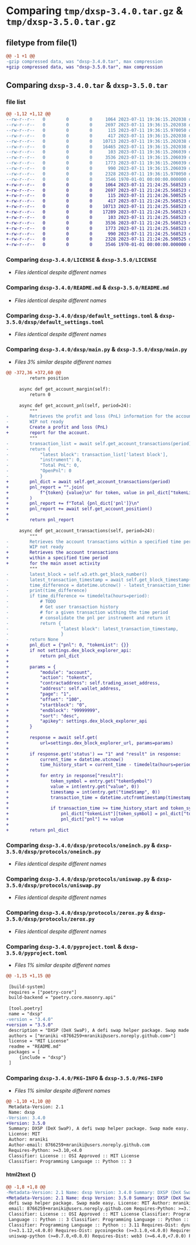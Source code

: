 # Comparing `tmp/dxsp-3.4.0.tar.gz` & `tmp/dxsp-3.5.0.tar.gz`

## filetype from file(1)

```diff
@@ -1 +1 @@
-gzip compressed data, was "dxsp-3.4.0.tar", max compression
+gzip compressed data, was "dxsp-3.5.0.tar", max compression
```

## Comparing `dxsp-3.4.0.tar` & `dxsp-3.5.0.tar`

### file list

```diff
@@ -1,12 +1,12 @@
--rw-r--r--   0        0        0     1064 2023-07-11 19:36:15.202038 dxsp-3.4.0/LICENSE
--rw-r--r--   0        0        0     2697 2023-07-11 19:36:15.202038 dxsp-3.4.0/README.md
--rw-r--r--   0        0        0      115 2023-07-11 19:36:15.970050 dxsp-3.4.0/dxsp/__init__.py
--rw-r--r--   0        0        0      417 2023-07-11 19:36:15.202038 dxsp-3.4.0/dxsp/config.py
--rw-r--r--   0        0        0    10713 2023-07-11 19:36:15.202038 dxsp-3.4.0/dxsp/default_settings.toml
--rw-r--r--   0        0        0    16465 2023-07-11 19:36:15.202038 dxsp-3.4.0/dxsp/main.py
--rw-r--r--   0        0        0      103 2023-07-11 19:36:15.206039 dxsp-3.4.0/dxsp/protocols/__init__.py
--rw-r--r--   0        0        0     3536 2023-07-11 19:36:15.206039 dxsp-3.4.0/dxsp/protocols/oneinch.py
--rw-r--r--   0        0        0     1773 2023-07-11 19:36:15.206039 dxsp-3.4.0/dxsp/protocols/uniswap.py
--rw-r--r--   0        0        0      990 2023-07-11 19:36:15.206039 dxsp-3.4.0/dxsp/protocols/zerox.py
--rw-r--r--   0        0        0     2328 2023-07-11 19:36:15.970050 dxsp-3.4.0/pyproject.toml
--rw-r--r--   0        0        0     3546 1970-01-01 00:00:00.000000 dxsp-3.4.0/PKG-INFO
+-rw-r--r--   0        0        0     1064 2023-07-11 21:24:25.568523 dxsp-3.5.0/LICENSE
+-rw-r--r--   0        0        0     2697 2023-07-11 21:24:25.568523 dxsp-3.5.0/README.md
+-rw-r--r--   0        0        0      115 2023-07-11 21:24:26.500525 dxsp-3.5.0/dxsp/__init__.py
+-rw-r--r--   0        0        0      417 2023-07-11 21:24:25.568523 dxsp-3.5.0/dxsp/config.py
+-rw-r--r--   0        0        0    10713 2023-07-11 21:24:25.568523 dxsp-3.5.0/dxsp/default_settings.toml
+-rw-r--r--   0        0        0    17289 2023-07-11 21:24:25.568523 dxsp-3.5.0/dxsp/main.py
+-rw-r--r--   0        0        0      103 2023-07-11 21:24:25.568523 dxsp-3.5.0/dxsp/protocols/__init__.py
+-rw-r--r--   0        0        0     3536 2023-07-11 21:24:25.568523 dxsp-3.5.0/dxsp/protocols/oneinch.py
+-rw-r--r--   0        0        0     1773 2023-07-11 21:24:25.568523 dxsp-3.5.0/dxsp/protocols/uniswap.py
+-rw-r--r--   0        0        0      990 2023-07-11 21:24:25.568523 dxsp-3.5.0/dxsp/protocols/zerox.py
+-rw-r--r--   0        0        0     2328 2023-07-11 21:24:26.500525 dxsp-3.5.0/pyproject.toml
+-rw-r--r--   0        0        0     3546 1970-01-01 00:00:00.000000 dxsp-3.5.0/PKG-INFO
```

### Comparing `dxsp-3.4.0/LICENSE` & `dxsp-3.5.0/LICENSE`

 * *Files identical despite different names*

### Comparing `dxsp-3.4.0/README.md` & `dxsp-3.5.0/README.md`

 * *Files identical despite different names*

### Comparing `dxsp-3.4.0/dxsp/default_settings.toml` & `dxsp-3.5.0/dxsp/default_settings.toml`

 * *Files identical despite different names*

### Comparing `dxsp-3.4.0/dxsp/main.py` & `dxsp-3.5.0/dxsp/main.py`

 * *Files 3% similar despite different names*

```diff
@@ -372,36 +372,60 @@
         return position
 
     async def get_account_margin(self):
         return 0
 
     async def get_account_pnl(self, period=24):
         """
-        Retrieves the profit and loss (PnL) information for the account.
-        WIP not ready
+        Create a profit and loss (PnL) 
+        report for the account.
         """
-        transaction_list = await self.get_account_transactions(period)
-        return {
-            "latest block": transaction_list['latest block'],
-            "instrument": 0,
-            "Total PnL": 0,
-            "OpenPnl": 0
-            }
+        pnl_dict = await self.get_account_transactions(period)
+        pnl_report = "".join(
+            f"{token} {value}\n" for token, value in pnl_dict["tokenList"].items()
+        )
+        pnl_report += f"Total {pnl_dict['pnl']}\n"
+        pnl_report += await self.get_account_position()
+
+        return pnl_report
 
     async def get_account_transactions(self, period=24):
         """
-        Retrieves the account transactions within a specified time period.
-        WIP not ready
+        Retrieves the account transactions 
+        within a specified time period
+        for the main asset activity
         """
-        latest_block = self.w3.eth.get_block_number()
-        latest_transaction_timestamp = await self.get_block_timestamp(latest_block)
-        time_difference = datetime.utcnow() - latest_transaction_timestamp
-        print(time_difference)        
-        if time_difference <= timedelta(hours=period):
-            # TODO
-            # Get user transaction history
-            # for a given transaction withing the time period
-            # consolidate the pnl per instrument and return it
-            return {
-                    "latest block": latest_transaction_timestamp,
-                    }
-        return None
+        pnl_dict = {"pnl": 0, "tokenList": {}}
+        if not settings.dex_block_explorer_api:
+            return pnl_dict
+    
+        params = {
+            "module": "account",
+            "action": "tokentx",
+            "contractaddress": self.trading_asset_address,
+            "address": self.wallet_address,
+            "page": "1",
+            "offset": "100",
+            "startblock": "0",
+            "endblock": "99999999",
+            "sort": "desc",
+            "apikey": settings.dex_block_explorer_api
+        }
+    
+        response = await self.get(
+            url=settings.dex_block_explorer_url, params=params)
+    
+        if response.get('status') == "1" and "result" in response:
+            current_time = datetime.utcnow()
+            time_history_start = current_time - timedelta(hours=period)
+    
+            for entry in response["result"]:
+                token_symbol = entry.get("tokenSymbol")
+                value = int(entry.get("value", 0))
+                timestamp = int(entry.get("timeStamp", 0))
+                transaction_time = datetime.utcfromtimestamp(timestamp)
+    
+                if transaction_time >= time_history_start and token_symbol:
+                    pnl_dict["tokenList"][token_symbol] = pnl_dict["tokenList"].get(token_symbol, 0) + value
+                    pnl_dict["pnl"] += value
+    
+        return pnl_dict
```

### Comparing `dxsp-3.4.0/dxsp/protocols/oneinch.py` & `dxsp-3.5.0/dxsp/protocols/oneinch.py`

 * *Files identical despite different names*

### Comparing `dxsp-3.4.0/dxsp/protocols/uniswap.py` & `dxsp-3.5.0/dxsp/protocols/uniswap.py`

 * *Files identical despite different names*

### Comparing `dxsp-3.4.0/dxsp/protocols/zerox.py` & `dxsp-3.5.0/dxsp/protocols/zerox.py`

 * *Files identical despite different names*

### Comparing `dxsp-3.4.0/pyproject.toml` & `dxsp-3.5.0/pyproject.toml`

 * *Files 1% similar despite different names*

```diff
@@ -1,15 +1,15 @@
 
 [build-system]
 requires = ["poetry-core"]
 build-backend = "poetry.core.masonry.api"
 
 [tool.poetry]
 name = "dxsp"
-version = "3.4.0"
+version = "3.5.0"
 description = "DXSP (DeX SwaP), A defi swap helper package. Swap made easy."
 authors = ["mraniki <8766259+mraniki@users.noreply.github.com>"]
 license = "MIT License"
 readme = "README.md"
 packages = [
     {include = "dxsp"}
 ]
```

### Comparing `dxsp-3.4.0/PKG-INFO` & `dxsp-3.5.0/PKG-INFO`

 * *Files 1% similar despite different names*

```diff
@@ -1,10 +1,10 @@
 Metadata-Version: 2.1
 Name: dxsp
-Version: 3.4.0
+Version: 3.5.0
 Summary: DXSP (DeX SwaP), A defi swap helper package. Swap made easy.
 License: MIT
 Author: mraniki
 Author-email: 8766259+mraniki@users.noreply.github.com
 Requires-Python: >=3.10,<4.0
 Classifier: License :: OSI Approved :: MIT License
 Classifier: Programming Language :: Python :: 3
```

#### html2text {}

```diff
@@ -1,8 +1,8 @@
-Metadata-Version: 2.1 Name: dxsp Version: 3.4.0 Summary: DXSP (DeX SwaP), A
+Metadata-Version: 2.1 Name: dxsp Version: 3.5.0 Summary: DXSP (DeX SwaP), A
 defi swap helper package. Swap made easy. License: MIT Author: mraniki Author-
 email: 8766259+mraniki@users.noreply.github.com Requires-Python: >=3.10,<4.0
 Classifier: License :: OSI Approved :: MIT License Classifier: Programming
 Language :: Python :: 3 Classifier: Programming Language :: Python :: 3.10
 Classifier: Programming Language :: Python :: 3.11 Requires-Dist: dynaconf
 (>=3.1.12,<4.0.0) Requires-Dist: pycoingecko (>=3.1.0,<4.0.0) Requires-Dist:
 uniswap-python (>=0.7.0,<0.8.0) Requires-Dist: web3 (>=6.4.0,<7.0.0) Project-
```

